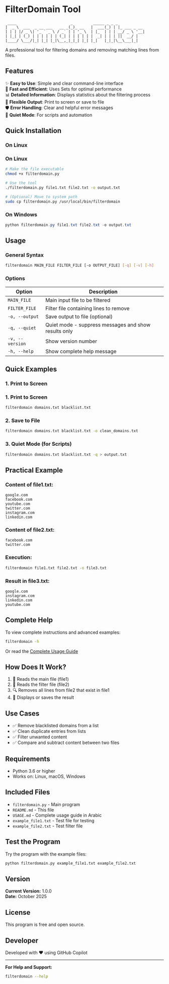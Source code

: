 # FilterDomain Tool

```
 ____                        _         _____ _ _ _            
|  _ \  ___  _ __ ___   __ _(_)_ __   |  ___(_) | |_ ___ _ __ 
| | | |/ _ \| '_ ` _ \ / _` | | '_ \  | |_  | | | __/ _ \ '__|
| |_| | (_) | | | | | | (_| | | | | | |  _| | | | ||  __/ |   
|____/ \___/|_| |_| |_|\__,_|_|_| |_| |_|   |_|_|\__\___|_|   
```

A professional tool for filtering domains and removing matching lines from files.

## Features

✨ **Easy to Use**: Simple and clear command-line interface  
🚀 **Fast and Efficient**: Uses Sets for optimal performance  
📊 **Detailed Information**: Displays statistics about the filtering process  
💾 **Flexible Output**: Print to screen or save to file  
🛡️ **Error Handling**: Clear and helpful error messages  
🤫 **Quiet Mode**: For scripts and automation  

## Quick Installation

### On Linux

### On Linux

```bash
# Make the file executable
chmod +x filterdomain.py

# Use the tool
./filterdomain.py file1.txt file2.txt -o output.txt

# (Optional) Move to system path
sudo cp filterdomain.py /usr/local/bin/filterdomain
```

### On Windows

```powershell
python filterdomain.py file1.txt file2.txt -o output.txt
```

## Usage

### General Syntax
```bash
filterdomain MAIN_FILE FILTER_FILE [-o OUTPUT_FILE] [-q] [-v] [-h]
```

### Options

| Option | Description |
|--------|-------------|
| `MAIN_FILE` | Main input file to be filtered |
| `FILTER_FILE` | Filter file containing lines to remove |
| `-o, --output` | Save output to file (optional) |
| `-q, --quiet` | Quiet mode - suppress messages and show results only |
| `-v, --version` | Show version number |
| `-h, --help` | Show complete help message |

## Quick Examples

### 1. Print to Screen
### 1. Print to Screen
```bash
filterdomain domains.txt blacklist.txt
```

### 2. Save to File
```bash
filterdomain domains.txt blacklist.txt -o clean_domains.txt
```

### 3. Quiet Mode (for Scripts)
```bash
filterdomain domains.txt blacklist.txt -q > output.txt
```

## Practical Example

### Content of file1.txt:
```
google.com
facebook.com
youtube.com
twitter.com
instagram.com
linkedin.com
```

### Content of file2.txt:
```
facebook.com
twitter.com
```

### Execution:
```bash
filterdomain file1.txt file2.txt -o file3.txt
```

### Result in file3.txt:
```
google.com
instagram.com
linkedin.com
youtube.com
```

## Complete Help

To view complete instructions and advanced examples:
```bash
filterdomain -h
```

Or read the [Complete Usage Guide](USAGE.md)

## How Does It Work?

1. 📂 Reads the main file (file1)
2. 📂 Reads the filter file (file2)  
3. 🔍 Removes all lines from file2 that exist in file1
4. 💾 Displays or saves the result

## Use Cases

- ✅ Remove blacklisted domains from a list
- ✅ Clean duplicate entries from lists
- ✅ Filter unwanted content
- ✅ Compare and subtract content between two files

## Requirements

- Python 3.6 or higher
- Works on: Linux, macOS, Windows

## Included Files

- `filterdomain.py` - Main program
- `README.md` - This file
- `USAGE.md` - Complete usage guide in Arabic
- `example_file1.txt` - Test file for testing
- `example_file2.txt` - Test filter file

## Test the Program

Try the program with the example files:
```bash
python filterdomain.py example_file1.txt example_file2.txt
```

## Version

**Current Version:** 1.0.0  
**Date:** October 2025

## License

This program is free and open source.

## Developer

Developed with ❤️ using GitHub Copilot

---

**For Help and Support:**
```bash
filterdomain --help
```
